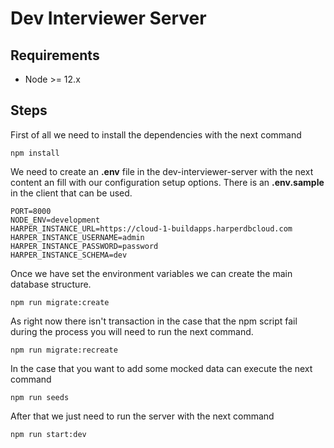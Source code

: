 # Dev Interviewer Server

## Requirements

- Node >= 12.x

## Steps

First of all we need to install the dependencies with the next command

```
npm install
```

We need to create an **.env** file in the dev-interviewer-server with the next content an fill with our configuration setup options. There is an **.env.sample** in the client that can be used.

```
PORT=8000
NODE_ENV=development
HARPER_INSTANCE_URL=https://cloud-1-buildapps.harperdbcloud.com
HARPER_INSTANCE_USERNAME=admin
HARPER_INSTANCE_PASSWORD=password
HARPER_INSTANCE_SCHEMA=dev
```

Once we have set the environment variables we can create the main database structure.

```
npm run migrate:create
```

As right now there isn't transaction in the case that the npm script fail during the process you will need to run the next command. 

```
npm run migrate:recreate
```

In the case that you want to add some mocked data can execute the next command

```
npm run seeds
```


After that we just need to run the server with the next command

```
npm run start:dev
```